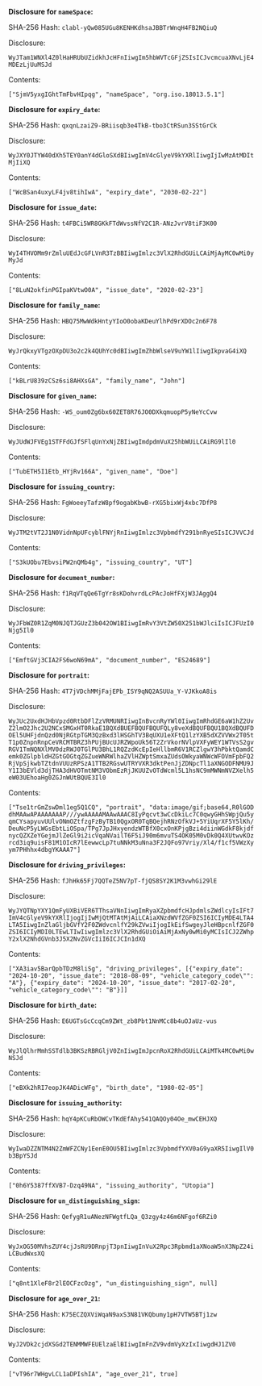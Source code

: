 __Disclosure for `nameSpace`:__

SHA-256 Hash: `clabl-yQw085UGu8KENHKdhsaJBBTrWnqH4FB2NQiuQ`

Disclosure:

```
WyJTam1WNXl4Z0lHaHRUbUZidkhJcHFnIiwgIm5hbWVTcGFjZSIsICJvcmcuaXNvLjE4
MDEzLjUuMSJd
```

Contents:

```
["SjmV5yxgIGhtTmFbvHIpqg", "nameSpace", "org.iso.18013.5.1"]
```

__Disclosure for `expiry_date`:__

SHA-256 Hash: `qxqnLzaiZ9-BRiisqb3e4TkB-tbo3CtRSun3SStGrCk`

Disclosure:

```
WyJXY0JTYW40dXh5TEY0anY4dGloSXdBIiwgImV4cGlyeV9kYXRlIiwgIjIwMzAtMDIt
MjIiXQ
```

Contents:

```
["WcBSan4uxyLF4jv8tihIwA", "expiry_date", "2030-02-22"]
```

__Disclosure for `issue_date`:__

SHA-256 Hash: `t4FBCi5WR8GKkFTdWvssNfV2C1R-ANzJvrV8tiF3K00`

Disclosure:

```
WyI4THVOMm9rZmluUEdJcGFLVnR3TzBBIiwgImlzc3VlX2RhdGUiLCAiMjAyMC0wMi0y
MyJd
```

Contents:

```
["8LuN2okfinPGIpaKVtwO0A", "issue_date", "2020-02-23"]
```

__Disclosure for `family_name`:__

SHA-256 Hash: `HBQ75MwWdkHntyYIoO0obaKDeuYlhPd9rXDOc2n6F78`

Disclosure:

```
WyJrQkxyVTgzOXpDU3o2c2k4QUhYc0dBIiwgImZhbWlseV9uYW1lIiwgIkpvaG4iXQ
```

Contents:

```
["kBLrU839zCSz6si8AHXsGA", "family_name", "John"]
```

__Disclosure for `given_name`:__

SHA-256 Hash: `-WS_oum0Zg6bx60ZET8R76JO0DXkqmuopP5yNeYcCvw`

Disclosure:

```
WyJUdWJFVEg1STFFdGJfSFlqUnYxNjZBIiwgImdpdmVuX25hbWUiLCAiRG9lIl0
```

Contents:

```
["TubETH5I1Etb_HYjRv166A", "given_name", "Doe"]
```

__Disclosure for `issuing_country`:__

SHA-256 Hash: `FgWoeeyTafzW8pf9ogabKbwB-rXG5bixWj4xbc7DfP8`

Disclosure:

```
WyJTM2tVT2J1N0VidnNpUFcyblFNYjRnIiwgImlzc3VpbmdfY291bnRyeSIsICJVVCJd
```

Contents:

```
["S3kUObu7EbvsiPW2nQMb4g", "issuing_country", "UT"]
```

__Disclosure for `document_number`:__

SHA-256 Hash: `f1RqVTqQe6TgYr8sKDohvrdLcPAcJoHfFXjW3JAggQ4`

Disclosure:

```
WyJFbWZ0R1ZqM0NJQTJGUzZ3b042OW1BIiwgImRvY3VtZW50X251bWJlciIsICJFUzI0
Njg5Il0
```

Contents:

```
["EmftGVj3CIA2FS6woN69mA", "document_number", "ES24689"]
```

__Disclosure for `portrait`:__

SHA-256 Hash: `4T7jVDchMMjFajEPb_ISY9qNQ2ASUUa_Y-VJKkoA8is`

Disclosure:

```
WyJUc2UxdHJHbVpzd0RtbDFlZzVRMUNRIiwgInBvcnRyYWl0IiwgImRhdGE6aW1hZ2Uv
Z2lmO2Jhc2U2NCxSMGxHT0RkaE1BQXdBUEFBQUFBQUFQLy8veXdBQUFBQU1BQXdBQUFD
OEl5UHFjdnQzd0NjRGtpTGM3QzBxd3lHSGhTV3BqUXU1eXFtQ1lzYXB5dXZVVWx2T05t
T1p0ZnpnRnpCeVRCMTBRZ3hPUjBUcUJRZWpoUk56T2ZrVkorNVlpVXFyWEY1WTVsS2gv
RGV1TmNQNXlMV0dzRWJ0TGlPU3BhL1RQZzdKcEpIeHllbmR6V1RCZlgwY3hPbktQamdC
emk0ZGlpbldHZGtGOGtqZGZueWNRWlhaZVlHZWptSmxaZUdsOWkyaWNWcWFOVmFpbFQ2
RjVpSjkwbTZtdnVUUzRPSzA1TTB2RGswUTRYVXR3dktPenJjZDNpcTl1aXNGODFNMU9J
Y1I3bEVld3djTHA3dHVOTmtNM3VObmEzRjJKUUZvOTdWcml5L1hsNC9mMWNmNVZXelh5
eW03UEhoaHg0ZGJnWUtBQUE3Il0
```

Contents:

```
["Tse1trGmZswDml1eg5Q1CQ", "portrait", "data:image/gif;base64,R0lGOD
dhMAAwAPAAAAAAAP///ywAAAAAMAAwAAAC8IyPqcvt3wCcDkiLc7C0qwyGHhSWpjQu5y
qmCYsapyuvUUlvONmOZtfzgFzByTB10QgxOR0TqBQejhRNzOfkVJ+5YiUqrXF5Y5lKh/
DeuNcP5yLWGsEbtLiOSpa/TPg7JpJHxyendzWTBfX0cxOnKPjgBzi4diinWGdkF8kjdf
nycQZXZeYGejmJlZeGl9i2icVqaNVailT6F5iJ90m6mvuTS4OK05M0vDk0Q4XUtwvKOz
rcd3iq9uisF81M1OIcR7lEewwcLp7tuNNkM3uNna3F2JQFo97Vriy/Xl4/f1cf5VWzXy
ym7PHhhx4dbgYKAAA7"]
```

__Disclosure for `driving_privileges`:__

SHA-256 Hash: `fJhHk65Fj7QQTeZ5NV7pT-fjQS8SY2K1M3vwhGi29lE`

Disclosure:

```
WyJYQTNpYXY1QmFyUXBiVER6TThsaVNnIiwgImRyaXZpbmdfcHJpdmlsZWdlcyIsIFt7
ImV4cGlyeV9kYXRlIjogIjIwMjQtMTAtMjAiLCAiaXNzdWVfZGF0ZSI6ICIyMDE4LTA4
LTA5IiwgInZlaGljbGVfY2F0ZWdvcnlfY29kZVwiIjogIkEifSwgeyJleHBpcnlfZGF0
ZSI6ICIyMDI0LTEwLTIwIiwgImlzc3VlX2RhdGUiOiAiMjAxNy0wMi0yMCIsICJ2ZWhp
Y2xlX2NhdGVnb3J5X2NvZGVcIiI6ICJCIn1dXQ
```

Contents:

```
["XA3iav5BarQpbTDzM8liSg", "driving_privileges", [{"expiry_date":
"2024-10-20", "issue_date": "2018-08-09", "vehicle_category_code\"":
"A"}, {"expiry_date": "2024-10-20", "issue_date": "2017-02-20",
"vehicle_category_code\"": "B"}]]
```

__Disclosure for `birth_date`:__

SHA-256 Hash: `E6UGTsGcCcqCm9ZWt_zb8Pbt1NnMCc8b4uOJaUz-vus`

Disclosure:

```
WyJlQlhrMmhSSTdlb3BKSzRBRGljV0ZnIiwgImJpcnRoX2RhdGUiLCAiMTk4MC0wMi0w
NSJd
```

Contents:

```
["eBXk2hRI7eopJK4ADicWFg", "birth_date", "1980-02-05"]
```

__Disclosure for `issuing_authority`:__

SHA-256 Hash: `hqY4pKCuRbOWCvTKdEfAhy541QAQOy04Oe_mwCEHJXQ`

Disclosure:

```
WyIwaDZZNTM4N2ZmWFZCNy1EenE0OU5BIiwgImlzc3VpbmdfYXV0aG9yaXR5IiwgIlV0
b3BpYSJd
```

Contents:

```
["0h6Y5387ffXVB7-Dzq49NA", "issuing_authority", "Utopia"]
```

__Disclosure for `un_distinguishing_sign`:__

SHA-256 Hash: `QefygR1uANezNFWgtfLQa_Q3zgy4z46m6NFgof6RZi0`

Disclosure:

```
WyJxOG50MVhsZUY4cjJsRU9DRnpjT3pnIiwgInVuX2Rpc3Rpbmd1aXNoaW5nX3NpZ24i
LCBudWxsXQ
```

Contents:

```
["q8nt1XleF8r2lEOCFzcOzg", "un_distinguishing_sign", null]
```

__Disclosure for `age_over_21`:__

SHA-256 Hash: `K75ECZQXViWqaN9axS3N81VKQbumy1pH7VTW5BTj1zw`

Disclosure:

```
WyJ2VDk2cjdXSGd2TENMMWFEUElzaElBIiwgImFnZV9vdmVyXzIxIiwgdHJ1ZV0
```

Contents:

```
["vT96r7WHgvLCL1aDPIshIA", "age_over_21", true]
```